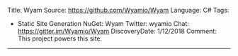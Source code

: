 Title: Wyam
Source:  https://github.com/Wyamio/Wyam
Language: C#
Tags:
  - Static Site Generation
NuGet: Wyam
Twitter: wyamio
Chat: https://gitter.im/Wyamio/Wyam
DiscoveryDate: 1/12/2018
Comment: This project powers this site.
---